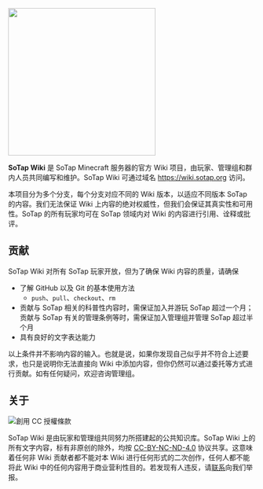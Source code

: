 <img width="300" src="https://i.loli.net/2021/01/21/KG8vg5ERoFdlIYD.png">

**SoTap Wiki** 是 SoTap Minecraft 服务器的官方 Wiki 项目，由玩家、管理组和群内人员共同编写和维护。SoTap Wiki 可通过域名 <https://wiki.sotap.org> 访问。

本项目分为多个分支，每个分支对应不同的 Wiki 版本，以适应不同版本 SoTap 的内容。我们无法保证 Wiki 上内容的绝对权威性，但我们会保证其真实性和可用性。SoTap 的所有玩家均可在 SoTap 领域内对 Wiki 的内容进行引用、诠释或批评。

## 贡献

SoTap Wiki 对所有 SoTap 玩家开放，但为了确保 Wiki 内容的质量，请确保

- 了解 GitHub 以及 Git 的基本使用方法
  - `push`、`pull`、`checkout`、`rm`
- 贡献与 SoTap 相关的科普性内容时，需保证加入并游玩 SoTap 超过一个月；贡献与 SoTap 有关的管理条例等时，需保证加入管理组并管理 SoTap 超过半个月
- 具有良好的文字表达能力

以上条件并不影响内容的输入。也就是说，如果你发现自己似乎并不符合上述要求，也只是说明你无法直接向 Wiki 中添加内容，但你仍然可以通过委托等方式进行贡献。如有任何疑问，欢迎咨询管理组。

## 关于

<img alt="創用 CC 授權條款" style="border-width:0" src="https://licensebuttons.net/l/by-nc-nd/4.0/88x31.png" />

SoTap Wiki 是由玩家和管理组共同努力所搭建起的公共知识库。SoTap Wiki 上的所有文字内容，标有非原创的除外，均按 [CC-BY-NC-ND-4.0](https://creativecommons.org/licenses/by-nc-nd/4.0/) 协议共享。这意味着任何非 Wiki 贡献者都不能对本 Wiki 进行任何形式的二次创作，任何人都不能将此 Wiki 中的任何内容用于商业营利性目的。若发现有人违反，请[联系](https://g.sotap.org/t/support)向我们举报。